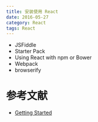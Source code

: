 ```yaml
---
title: 安装使用 React
date: 2016-05-27
category: React
tags: React
---
```


- JSFiddle
- Starter Pack
- Using React with npm or Bower
- Webpack
- browserify

# 参考文献
- [Getting Started](http://facebook.github.io/react/docs/getting-started.html)
